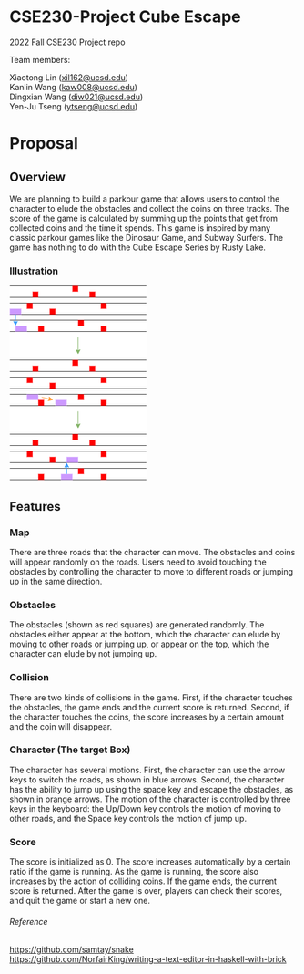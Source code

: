 # CSE230-Project Cube Escape

2022 Fall CSE230 Project repo

Team members:


Xiaotong Lin  (xil162@ucsd.edu)  
Kanlin Wang   (kaw008@ucsd.edu)  
Dingxian Wang (diw021@ucsd.edu)  
Yen-Ju Tseng  (ytseng@ucsd.edu)    

# Proposal

## Overview

We are planning to build a parkour game that allows users to control the character to elude the obstacles and collect the coins on three tracks. The score of the game is calculated by summing up the points that get from collected coins and the time it spends. 
This game is inspired by many classic parkour games like the Dinosaur Game, and Subway Surfers. The game has nothing to do with the Cube Escape Series by Rusty Lake. 

### Illustration 
![illustration](sample.png)

## Features

### Map
There are three roads that the character can move. The obstacles and coins will appear randomly on the roads. Users need to avoid touching the obstacles by controlling the character to move to different roads or jumping up in the same direction. 

### Obstacles
The obstacles (shown as red squares) are generated randomly. The obstacles either appear at the bottom, which the character can elude by moving to other roads or jumping up, or appear on the top, which the character can elude by not jumping up. 

### Collision
There are two kinds of collisions in the game. First, if the character touches the obstacles, the game ends and the current score is returned. Second, if the character touches the coins, the score increases by a certain amount and the coin will disappear. 


### Character (The target Box)
The character has several motions. First, the character can use the arrow keys to switch the roads, as shown in blue arrows. Second, the character has the ability to jump up using the space key and escape the obstacles, as shown in orange arrows. The motion of the character is controlled by three keys in the keyboard: the Up/Down key controls the motion of moving to other roads, and the Space key controls the motion of jump up. 

### Score
The score is initialized as 0. The score increases automatically by a certain ratio if the game is running. As the game is running, the score also increases by the action of colliding coins. If the game ends, the current score is returned. After the game is over, players can check their scores, and quit the game or start a new one. 

###### Reference
https://github.com/samtay/snake  
https://github.com/NorfairKing/writing-a-text-editor-in-haskell-with-brick
